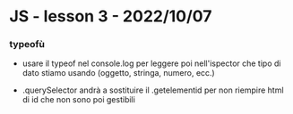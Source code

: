 # JS - lesson 3 - 2022/10/07

### typeofù
- usare il typeof nel console.log per leggere poi nell'ispector che tipo di dato stiamo usando (oggetto, stringa, numero, ecc.)

- .querySelector andrà a sostituire il .getelementid per non riempire html di id che non sono poi gestibili
